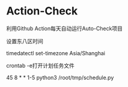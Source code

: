 # Action-Check

利用Github Action每天自动运行Auto-Check项目

设置东八区时间

timedatectl set-timezone Asia/Shanghai

crontab -e打开计划任务文件

45 8 * * 1-5 python3 /root/tmp/schedule.py
